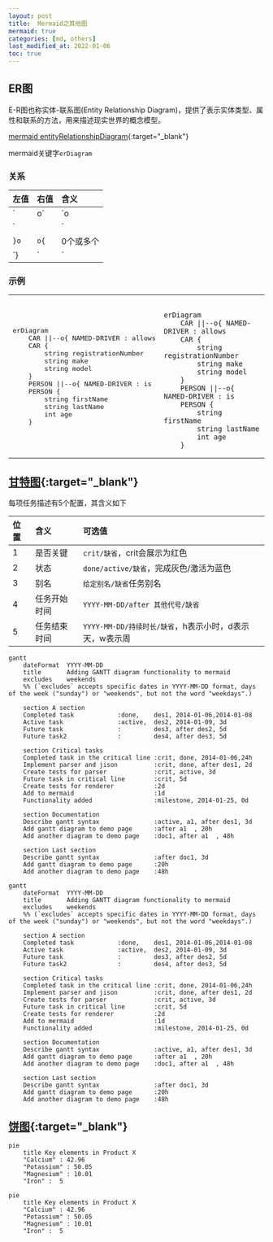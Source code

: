 ```yaml
---
layout: post
title:  Mermaid之其他图
mermaid: true
categories: [md, others]
last_modified_at: 2022-01-06
toc: true
---
```


## ER图
E-R图也称实体-联系图(Entity Relationship Diagram)，提供了表示实体类型、属性和联系的方法，用来描述现实世界的概念模型。

[mermaid entityRelationshipDiagram](https://mermaid-js.github.io/mermaid/#/entityRelationshipDiagram){:target="_blank"}

mermaid关键字`erDiagram`

### 关系

|左值|右值|含义|
|:---|:---|:---|
|`|o`|`o|`|0个或1个|
|`||`|`||`|有且仅有1个|
|`}o`|`o{`|0个或多个|
|`}|`|`|{`|1个或多个|

### 示例

<table>
<tr>
<td><pre>
erDiagram
    CAR ||--o{ NAMED-DRIVER : allows
    CAR {
        string registrationNumber
        string make
        string model
    }
    PERSON ||--o{ NAMED-DRIVER : is
    PERSON {
        string firstName
        string lastName
        int age
    }
</pre></td>
<td><pre><code class="language-mermaid">
erDiagram
    CAR ||--o{ NAMED-DRIVER : allows
    CAR {
        string registrationNumber
        string make
        string model
    }
    PERSON ||--o{ NAMED-DRIVER : is
    PERSON {
        string firstName
        string lastName
        int age
    }
</code></pre></td>
</tr>
</table>

## [甘特图](https://mermaid-js.github.io/mermaid/#/gantt){:target="_blank"}

每项任务描述有5个配置，其含义如下

|位置|含义|可选值|
|:---|:---|:---|
|1|是否关键|`crit/缺省`，crit会展示为红色|
|2|状态|`done/active/缺省`，完成灰色/激活为蓝色|
|3|别名|`给定别名/缺省`任务别名|
|4|任务开始时间|`YYYY-MM-DD/after 其他代号/缺省`|
|5|任务结束时间|`YYYY-MM-DD/持续时长/缺省`，h表示小时，d表示天，w表示周|

```
gantt
    dateFormat  YYYY-MM-DD
    title       Adding GANTT diagram functionality to mermaid
    excludes    weekends
    %% (`excludes` accepts specific dates in YYYY-MM-DD format, days of the week ("sunday") or "weekends", but not the word "weekdays".)

    section A section
    Completed task            :done,    des1, 2014-01-06,2014-01-08
    Active task               :active,  des2, 2014-01-09, 3d
    Future task               :         des3, after des2, 5d
    Future task2              :         des4, after des3, 5d

    section Critical tasks
    Completed task in the critical line :crit, done, 2014-01-06,24h
    Implement parser and jison          :crit, done, after des1, 2d
    Create tests for parser             :crit, active, 3d
    Future task in critical line        :crit, 5d
    Create tests for renderer           :2d
    Add to mermaid                      :1d
    Functionality added                 :milestone, 2014-01-25, 0d

    section Documentation
    Describe gantt syntax               :active, a1, after des1, 3d
    Add gantt diagram to demo page      :after a1  , 20h
    Add another diagram to demo page    :doc1, after a1  , 48h

    section Last section
    Describe gantt syntax               :after doc1, 3d
    Add gantt diagram to demo page      :20h
    Add another diagram to demo page    :48h
```

```mermaid
gantt
    dateFormat  YYYY-MM-DD
    title       Adding GANTT diagram functionality to mermaid
    excludes    weekends
    %% (`excludes` accepts specific dates in YYYY-MM-DD format, days of the week ("sunday") or "weekends", but not the word "weekdays".)

    section A section
    Completed task            :done,    des1, 2014-01-06,2014-01-08
    Active task               :active,  des2, 2014-01-09, 3d
    Future task               :         des3, after des2, 5d
    Future task2              :         des4, after des3, 5d

    section Critical tasks
    Completed task in the critical line :crit, done, 2014-01-06,24h
    Implement parser and jison          :crit, done, after des1, 2d
    Create tests for parser             :crit, active, 3d
    Future task in critical line        :crit, 5d
    Create tests for renderer           :2d
    Add to mermaid                      :1d
    Functionality added                 :milestone, 2014-01-25, 0d

    section Documentation
    Describe gantt syntax               :active, a1, after des1, 3d
    Add gantt diagram to demo page      :after a1  , 20h
    Add another diagram to demo page    :doc1, after a1  , 48h

    section Last section
    Describe gantt syntax               :after doc1, 3d
    Add gantt diagram to demo page      :20h
    Add another diagram to demo page    :48h
```

## [饼图](https://mermaid-js.github.io/mermaid/#/pie){:target="_blank"}

```
pie
    title Key elements in Product X
    "Calcium" : 42.96
    "Potassium" : 50.05
    "Magnesium" : 10.01
    "Iron" :  5
```

```mermaid
pie
    title Key elements in Product X
    "Calcium" : 42.96
    "Potassium" : 50.05
    "Magnesium" : 10.01
    "Iron" :  5
```